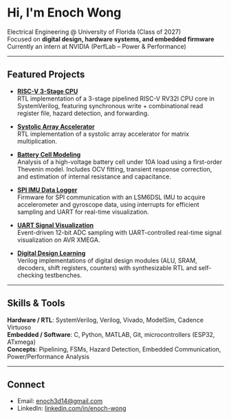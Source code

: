 # Hi, I'm Enoch Wong

Electrical Engineering @ University of Florida (Class of 2027)  
Focused on **digital design, hardware systems, and embedded firmware**  
Currently an intern at NVIDIA (PerfLab – Power & Performance)

---

## Featured Projects
- **[RISC-V 3-Stage CPU](https://github.com/EnochWong521/riscv-3stage-cpu)**  
  RTL implementation of a 3-stage pipelined RISC-V RV32I CPU core in SystemVerilog, featuring synchronous write + combinational read register file, hazard detection, and forwarding.

- **[Systolic Array Accelerator](https://github.com/EnochWong521/systolic-array-accelerator)**  
  RTL implementation of a systolic array accelerator for matrix multiplication.

- **[Battery Cell Modeling](https://github.com/EnochWong521/battery-cell-modeling)**  
  Analysis of a high-voltage battery cell under 10A load using a first-order Thevenin model. Includes OCV fitting, transient response correction, and estimation of internal resistance and capacitance.

- **[SPI IMU Data Logger](https://github.com/EnochWong521/spi-imu-data-logger)**  
  Firmware for SPI communication with an LSM6DSL IMU to acquire accelerometer and gyroscope data, using interrupts for efficient sampling and UART for real-time visualization.

- **[UART Signal Visualization](https://github.com/EnochWong521/uart-signal-visualization)**  
  Event-driven 12-bit ADC sampling with UART-controlled real-time signal visualization on AVR XMEGA.

- **[Digital Design Learning](https://github.com/EnochWong521/digital-design-learning)**  
  Verilog implementations of digital design modules (ALU, SRAM, decoders, shift registers, counters) with synthesizable RTL and self-checking testbenches.

---

## Skills & Tools
**Hardware / RTL**: SystemVerilog, Verilog, Vivado, ModelSim, Cadence Virtuoso  
**Embedded / Software**: C, Python, MATLAB, Git, microcontrollers (ESP32, ATxmega)  
**Concepts**: Pipelining, FSMs, Hazard Detection, Embedded Communication, Power/Performance Analysis

---

## Connect
- Email: [enoch3d14@gmail.com](mailto:enoch3d14@gmail.com)  
- LinkedIn: [linkedin.com/in/enoch-wong](https://linkedin.com/in/enoch-wong)  
